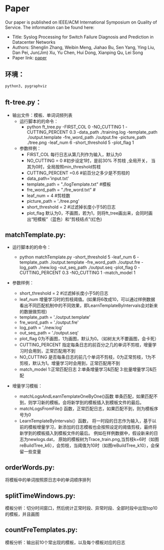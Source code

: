 # Paper

Our paper is published on IEEE/ACM International Symposium on Quality of Service. The information can be found here:

* Title: Syslog Processing for Switch Failure Diagnosis and Prediction in Datacenter Networks
* Authors: Shenglin Zhang, Weibin Meng, Jiahao Bu, Sen Yang, Ying Liu, Dan Pei, Jun(Jim) Xu, Yu Chen, Hui Dong, Xianping Qu, Lei Song
* Paper link: [paper](https://netman.aiops.org/wp-content/uploads/2015/12/IWQOS_2017_zsl.pdf)

## 环境：
	python3, pygraphviz

## ft-tree.py：
* 输出文件：模板、单词词频列表
	* 运行脚本的的命令：
		* python ft\_tree.py -FIRST\_COL 0 -NO\_CUTTING 1 -CUTTING\_PERCENT 0.3 -data\_path ./training.log -template_path ./output.template -fre\_word\_path ./output.fre -picture\_path ./tree.png -leaf\_num 6 -short\_threshold 5 -plot\_flag 1
	* 参数样例：
	   * FIRST\_COL 每行日志从第几列作为输入，默认为0
	   * NO\_CUTTING = 0 #初步设定1时，是前30% 不剪枝 ,全局开关， 当其为0时，全局按照min_threshold剪枝
	   * CUTTING\_PERCENT =0.6 #前百分之多少是不剪枝的 
		* data\_path='input.txt'
	   *   template\_path = "./logTemplate.txt" #模板
	    *   fre\_word\_path = "./fre_word.txt"   #
	    *   leaf\_num = 4 #剪枝数
	    *    picture\_path = './tree.png'
	    *  short\_threshold = 2 #过滤掉长度小于5的日志
	    *  plot\_flag 默认为0，不画图，若为1，则将ft\_tree画出来，会同时画出“短模板”（蓝色）和“剪枝结点”(红色)

	
## matchTemplate.py:
* 运行脚本的的命令：
	* python matchTemplate.py -short\_threshold 5 -leaf\_num 6 -template\_path ./output.template -fre\_word\_path ./output.fre -log\_path ./new.log -out\_seq\_path ./output.seq -plot\_flag 0 -CUTTING\_PERCENT 0.3 -NO\_CUTTING 1 -match\_model 1
		
* 参数样例：
	*	short\_threshold = 2 #过滤掉长度小于5的日志
	*  leaf\_num 增量学习时的剪枝阈值。(如果将6改成10，可以通过样例数据看出不同匹配机制中的不同效果，即LearnTemplateByIntervals会对新来的数据做剪枝)
	*  template\_path = './output.template'
	*  fre\_word\_path = './output.fre'
	*  log\_path = './new.log'
	*  out\_seq\_path = './output.seq'
	*  plot\_flag 0为不画图，1为画图，默认为0。（如树太大不要画图，会卡死）
	*  CUTTING\_PERCENT 指定每条日志的前百分之几的单词不剪枝，增量学习时会用到，正常匹配用不到
	*  NO\_CUTTING 是否每条日志的前几个单词不剪枝，0为正常剪枝，1为不剪枝，默认为1。增量学习时会用到，正常匹配用不到
	*  match\_model 1:正常匹配日志  2:单条增量学习&匹配 3:批量增量学习&匹配
* 增量学习模板：
	* matchLogsAndLearnTemplateOneByOne()函数  单条匹配，如果匹配不到，则学习新的模板。会将新学到的模板插入到模板文件的最后。
	* matchLogsFromFile() 函数，正常匹配日志，如果匹配不到，则为模板序号为0
	* LearnTemplateByIntervals(）函数， 将一时段的日志作为输入，基于以前的模板增量学习，新添加的日志模板也会按照设定的阈值剪枝，最终将新学到的模板插入到模板文件的最后。
			例如在样例数据中，假设新来的日志为newlogs.dat， 原始的模板树为Trace\_train.png,当剪枝k=6时（如图reBuildTree\_k6），会剪枝，当阈值为10时（如图reBuildTree\_k10），会保留一些变量


## orderWords.py:
将模板中的单词按照原日志中的单词顺序排列
	
## splitTimeWindows.py:
 模板分析：切分时间窗口，然后统计正常时段、异常时段、全部时段中出现top10的模板，并且画图


## countFreTemplates.py:
 模板分析：输出前10个常出现的模板，以及每个模板对应的日志
 
 
